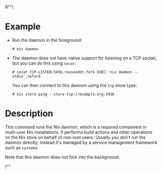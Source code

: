 R""(

# Example

* Run the daemon in the foreground:

  ```console
  # nix daemon
  ```

* The daemon does not have native support for listening on a TCP
  socket, but you can do this using `socat`:

  ```console
  # socat TCP-LISTEN:3456,reuseaddr,fork EXEC:'nix daemon --stdio',nofork
  ```

  You can then connect to this daemon using the `tcp` store type:

  ```console
  # nix store ping --store tcp://example.org:3456
  ```

# Description

This command runs the Nix daemon, which is a required component in
multi-user Nix installations. It performs build actions and other
operations on the Nix store on behalf of non-root users. Usually you
don't run the daemon directly; instead it's managed by a service
management framework such as `systemd`.

Note that this daemon does not fork into the background.

)""
